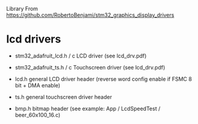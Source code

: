 Library From https://github.com/RobertoBenjami/stm32_graphics_display_drivers

# lcd drivers

- stm32_adafruit_lcd.h / c
  LCD driver (see lcd_drv.pdf)

- stm32_adafruit_ts.h / c
  Touchscreen driver (see lcd_drv.pdf)

- lcd.h
  general LCD driver header (reverse word config enable if FSMC 8 bit + DMA enable)

- ts.h
  general touchscreen driver header

- bmp.h
  bitmap header
  (see example: App / LcdSpeedTest / beer_60x100_16.c)
